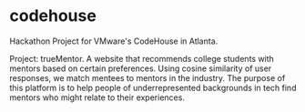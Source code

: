 # codehouse

Hackathon Project for VMware's CodeHouse in Atlanta.

Project: trueMentor.
A website that recommends college students with mentors based on certain preferences. Using cosine similarity of user responses, we match mentees to mentors in the industry. The purpose of this platform is to help people of underrepresented backgrounds in tech find mentors who might relate to their experiences.
